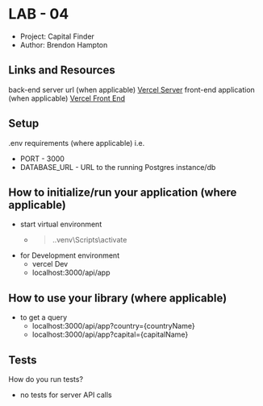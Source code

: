 # LAB - 04
- Project: Capital Finder
 - Author: Brendon Hampton

## Links and Resources
back-end server url (when applicable)
[Vercel Server](https://vercel.com/brendonlh/capital-finder-brendon)
front-end application (when applicable)
[Vercel Front End](https://capital-finder-brendon.vercel.app/)
## Setup
.env requirements (where applicable)
i.e.

- PORT - 3000
- DATABASE_URL - URL to the running Postgres instance/db

## How to initialize/run your application (where applicable)
- start virtual environment
    - >.\.venv\Scripts\activate
- for Development environment
  - vercel Dev
  - localhost:3000/api/app

## How to use your library (where applicable)
- to get a query
  - localhost:3000/api/app?country={countryName}
  - localhost:3000/api/app?capital={capitalName}

## Tests
How do you run tests?
-   no tests for server API calls